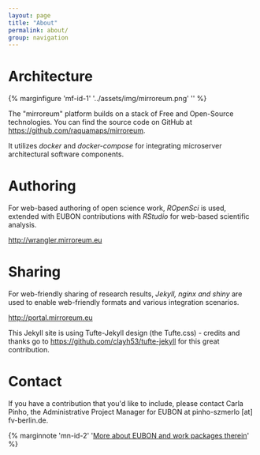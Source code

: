 ```yaml
---
layout: page
title: "About"
permalink: about/
group: navigation
---
```


# Architecture

{% marginfigure 'mf-id-1' '../assets/img/mirroreum.png' '' %}

The "mirroreum" platform builds on a stack of Free and Open-Source technologies. You can find the source code on GitHub at <https://github.com/raquamaps/mirroreum>.

It utilizes *docker* and *docker-compose* for integrating microserver architectural software components.

# Authoring

For web-based authoring of open science work, *ROpenSci* is used, extended with EUBON contributions with *RStudio* for web-based scientific analysis.

<http://wrangler.mirroreum.eu>

# Sharing

For web-friendly sharing of research results, *Jekyll, nginx and shiny* are used to enable web-friendly formats and various integration scenarios.

<http://portal.mirroreum.eu>

This Jekyll site is using Tufte-Jekyll design (the Tufte.css) - credits and thanks go to <https://github.com/clayh53/tufte-jekyll> for this great contribution.

# Contact

If you have a contribution that you'd like to include, please contact Carla Pinho, the Administrative Project Manager for EUBON at pinho-szmerlo [at] fv-berlin.de.

{% marginnote 'mn-id-2' '[More about EUBON and work packages therein](http://eubon.eu/show/project_10230)' %}
